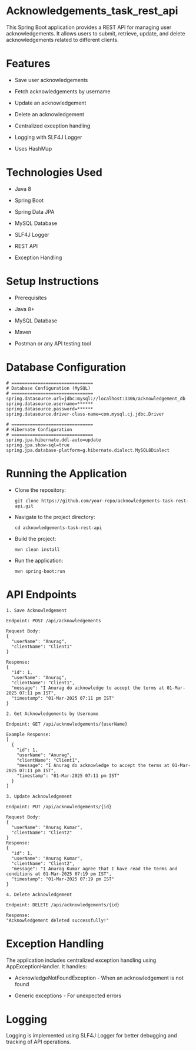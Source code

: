 # Acknowledgements_task_rest_api
This Spring Boot application provides a REST API for managing user acknowledgements. It allows users to submit, retrieve, update, and delete acknowledgements related to different clients.

# Features

* Save user acknowledgements

* Fetch acknowledgements by username

* Update an acknowledgement

* Delete an acknowledgement

* Centralized exception handling

* Logging with SLF4J Logger

* Uses HashMap

# Technologies Used

* Java 8

* Spring Boot

* Spring Data JPA

* MySQL Database

* SLF4J Logger

* REST API

* Exception Handling

# Setup Instructions

* Prerequisites

* Java 8+

* MySQL Database

* Maven

* Postman or any API testing tool

# Database Configuration

 ```http
# ===============================
# Database Configuration (MySQL)
# ===============================
spring.datasource.url=jdbc:mysql://localhost:3306/acknowledgement_db
spring.datasource.username=******
spring.datasource.password=******
spring.datasource.driver-class-name=com.mysql.cj.jdbc.Driver
```
```http
# ===============================
# Hibernate Configuration
# ===============================
spring.jpa.hibernate.ddl-auto=update
spring.jpa.show-sql=true
spring.jpa.database-platform=g.hibernate.dialect.MySQL8Dialect
```
# Running the Application

* Clone the repository:
  ```http
  git clone https://github.com/your-repo/acknowledgements-task-rest-api.git
  ```
* Navigate to the project directory:
  ```http
  cd acknowledgements-task-rest-api
  ``````
* Build the project:
  ```http
  mvn clean install
   ``````
* Run the application:
  ```http
  mvn spring-boot:run
  ```

# API Endpoints
```http
1. Save Acknowledgement

Endpoint: POST /api/acknowledgements

Request Body:
{
  "userName": "Anurag",
  "clientName": "Client1"
}

Response:
{
  "id": 1,
  "userName": "Anurag",
  "clientName": "Client1",
  "message": "I Anurag do acknowledge to accept the terms at 01-Mar-2025 07:11 pm IST",
  "timestamp": "01-Mar-2025 07:11 pm IST"
}
```


```http
2. Get Acknowledgements by Username

Endpoint: GET /api/acknowledgements/{userName}

Example Response:
[
  {
    "id": 1,
    "userName": "Anurag",
    "clientName": "Client1",
    "message": "I Anurag do acknowledge to accept the terms at 01-Mar-2025 07:11 pm IST",
    "timestamp": "01-Mar-2025 07:11 pm IST"
  }
]
```

```http
3. Update Acknowledgement

Endpoint: PUT /api/acknowledgements/{id}

Request Body:
{
  "userName": "Anurag Kumar",
  "clientName": "Client2"
}
Response:
{
  "id": 1,
  "userName": "Anurag Kumar",
  "clientName": "Client2",
  "message": "I Anurag Kumar agree that I have read the terms and conditions at 01-Mar-2025 07:19 pm IST",
  "timestamp": "01-Mar-2025 07:19 pm IST"
}
```

```http
4. Delete Acknowledgement

Endpoint: DELETE /api/acknowledgements/{id}

Response:
"Acknowledgement deleted successfully!"
```
# Exception Handling

The application includes centralized exception handling using AppExceptionHandler. It handles:

* AcknowledgeNotFoundException - When an acknowledgement is not found

* Generic exceptions - For unexpected errors

# Logging

Logging is implemented using SLF4J Logger for better debugging and tracking of API operations.
